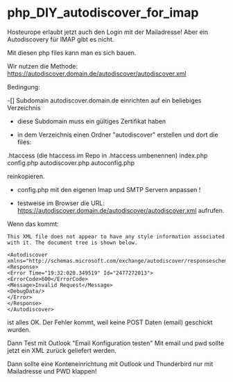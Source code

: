 # php_DIY_autodiscover_for_imap


Hosteurope erlaubt jetzt auch den Login mit der Mailadresse!
Aber ein Autodiscovery für IMAP gibt es nicht.

Mit diesen php files kann man es sich bauen.


Wir nutzen die Methode:
https://autodiscover.domain.de/autodiscover/autodiscover.xml

Bedingung:

-[] Subdomain autodiscover.domain.de einrichten auf ein beliebiges Verzeichnis

- diese Subdomain muss ein gültiges Zertifikat haben

- in dem Verzeichnis einen Ordner "autodiscover" erstellen und dort die files:

.htaccess (die htaccess im Repo in .htaccess umbenennen)
index.php
config.php
autodiscover.php
autoconfig.php

reinkopieren. 

- config.php mit den eigenen Imap und SMTP Servern anpassen !

- testweise im Browser die URL: 
https://autodiscover.domain.de/autodiscover/autodiscover.xml
aufrufen.

Wenn das kommt:
```
This XML file does not appear to have any style information associated with it. The document tree is shown below.

<Autodiscover xmlns="http://schemas.microsoft.com/exchange/autodiscover/responseschema/2006">
<Response>
<Error Time="19:32:020.349519" Id="2477272013">
<ErrorCode>600</ErrorCode>
<Message>Invalid Request</Message>
<DebugData/>
</Error>
</Response>
</Autodiscover>
```
ist alles OK. Der Fehler kommt, weil keine POST Daten (email) geschickt wurden.

Dann Test mit Outlook "Email Konfiguration testen"
Mit email und pwd sollte jetzt ein XML zurück geliefert werden.

Dann sollte eine Konteneinrichtung mit Outlook und Thunderbird nur mit Mailadresse und PWD klappen! 



